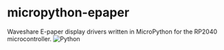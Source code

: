 # micropython-epaper
Waveshare E-paper display drivers written in MicroPython for the RP2040 microcontroller. ![Python](https://img.shields.io/badge/python-3670A0?style=for-the-badge&logo=python&logoColor=ffdd54)
